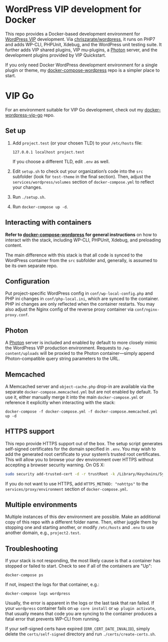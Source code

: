 # WordPress VIP development for Docker

This repo provides a Docker-based development environment for [WordPress VIP][vip]
development. Via [chriszarate/wordpress][image], it runs on PHP7 and adds
WP-CLI, PHPUnit, Xdebug, and the WordPress unit testing suite. It further adds
VIP shared plugins, VIP mu-plugins, a [Photon][photon] server, and the
development plugins provided by VIP Quickstart.

If you only need Docker WordPress development environment for a single plugin or
theme, my [docker-compose-wordpress][simple] repo is a simpler place to start.


# VIP Go

For an environment suitable for VIP Go development, check out my
[docker-wordpress-vip-go][vip-go] repo.


## Set up

1. Add `project.test` (or your chosen TLD) to your `/etc/hosts` file:

   ```
   127.0.0.1 localhost project.test
   ```

   If you choose a different TLD, edit `.env` as well.

2. Edit `setup.sh` to check out your organization’s code into the `src`
   subfolder (look for `test-theme` in the final section). Then, adjust the
   `services/wordpress/volumes` section of `docker-compose.yml` to reflect your
   changes.

3. Run `./setup.sh`.

4. Run `docker-compose up -d`.


## Interacting with containers

**Refer to [docker-compose-wordpress][simple] for general instructions** on how
to interact with the stack, including WP-CLI, PHPUnit, Xdebug, and preloading
content.

The main difference with this stack is that all code is synced to the WordPress
container from the `src` subfolder and, generally, is assumed to be its own
separate repo.


## Configuration

Put project-specific WordPress config in `conf/wp-local-config.php` and PHP ini
changes in `conf/php-local.ini`, which are synced to the container. PHP ini
changes are only reflected when the container restarts. You may also adjust the
Nginx config of the reverse proxy container via `conf/nginx-proxy.conf`.


## Photon

A [Photon][photon] server is included and enabled by default to more closely
mimic the WordPress VIP production environment. Requests to `/wp-content/uploads`
will be proxied to the Photon container—simply append Photon-compatible query
string parameters to the URL.


## Memcached

A Memcached server and `object-cache.php` drop-in are available via the separate
`docker-compose.memcached.yml` but are not enabled by default. To use it, either
manually merge it into the main `docker-compose.yml` or reference it explicitly
when interacting with the stack:

```
docker-compose -f docker-compose.yml -f docker-compose.memcached.yml up -d
```


## HTTPS support

This repo provide HTTPS support out of the box. The setup script generates
self-signed certificates for the domain specified in `.env`. You may wish to add
the generated root certificate to your system’s trusted root certificates. This
will allow you to browse your dev environment over HTTPS without accepting a
browser security warning. On OS X:

```sh
sudo security add-trusted-cert -d -r trustRoot -k /Library/Keychains/System.keychain certs/ca-root/ca.crt
```

If you do not want to use HTTPS, add `HTTPS_METHOD: "nohttps"` to the
`services/proxy/environment` section of `docker-compose.yml`.


## Multiple environments

Multiple instances of this dev environment are possible. Make an additional copy
of this repo with a different folder name. Then, either juggle them by stopping
one and starting another, or modify `/etc/hosts` and `.env` to use another
domain, e.g., `project2.test`.


## Troubleshooting

If your stack is not responding, the most likely cause is that a container has
stopped or failed to start. Check to see if all of the containers are "Up":

```
docker-compose ps
```

If not, inspect the logs for that container, e.g.:

```
docker-compose logs wordpress
```

Usually, the error is apparent in the logs or the last task that ran failed. If
your `wordpress` container fails on `wp core install` or `wp plugin activate`,
that usually means that code you are syncing to the container produces a fatal
error that prevents WP-CLI from running.

If your self-signed certs have expired (`ERR_CERT_DATE_INVALID`), simply delete
the `certs/self-signed` directory and run `./certs/create-certs.sh`.


[vip]: https://vip.wordpress.com
[photon]: https://jetpack.com/support/photon/
[image]: https://hub.docker.com/r/chriszarate/wordpress/
[simple]: https://github.com/chriszarate/docker-compose-wordpress
[vip-go]: https://github.com/chriszarate/docker-wordpress-vip-go
